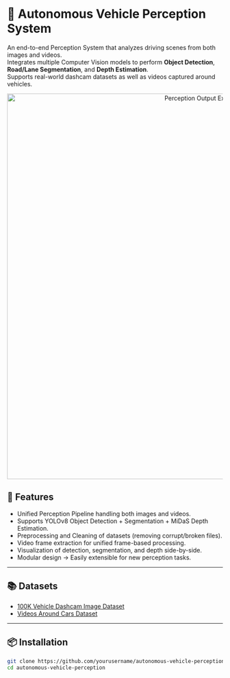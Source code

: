 # 🚗 Autonomous Vehicle Perception System

An end-to-end Perception System that analyzes driving scenes from both images and videos.  
Integrates multiple Computer Vision models to perform **Object Detection**, **Road/Lane Segmentation**, and **Depth Estimation**.  
Supports real-world dashcam datasets as well as videos captured around vehicles.

<p align="center">
  <img src="download (3).png" width="900" alt="Perception Output Example"/>
</p>

## 🚀 Features

- Unified Perception Pipeline handling both images and videos.
- Supports YOLOv8 Object Detection + Segmentation + MiDaS Depth Estimation.
- Preprocessing and Cleaning of datasets (removing corrupt/broken files).
- Video frame extraction for unified frame-based processing.
- Visualization of detection, segmentation, and depth side-by-side.
- Modular design → Easily extensible for new perception tasks.

---

## 📚 Datasets

- [100K Vehicle Dashcam Image Dataset](https://www.kaggle.com/datasets/mdfahimbinamin/100k-vehicle-dashcam-image-dataset)
- [Videos Around Cars Dataset](https://www.kaggle.com/datasets/tapakah68/videos-around-cars)

---

## 📦 Installation

```bash
git clone https://github.com/yourusername/autonomous-vehicle-perception.git
cd autonomous-vehicle-perception
